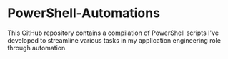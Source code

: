 # PowerShell-Automations
This GitHub repository contains a compilation of PowerShell scripts I've developed to streamline various tasks in my application engineering role through automation.

